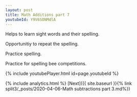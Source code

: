 ```yaml
---
layout: post
title: Math Additions part 7
youtubeId: Y9V6SONMdlA
---
```

 
 
Helps to learn sight words and their spelling.

Opportunitiy to repeat the spelling. 

Practice spelling. 
 
Practice for spelling bee competitions. 
 
{% include youtubePlayer.html id=page.youtubeId %}
 
 
{% include analytics.html %} 
[Next]({{ site.baseurl }}{% link  split3/_posts/2020-04-06-Math subtractions part 3.md%})
 
